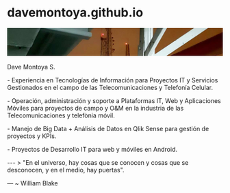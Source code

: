 <!-- Descripciòn inicial de mi repositorio personal en Github -->
# davemontoya.github.io
<picture>
 <source media="(prefers-color-scheme: dark)" srcset="./img/Banner_1080.jpg">
 <source media="(prefers-color-scheme: light)" srcset="./img/Banner_1080.jpg">
 <img alt="Dave Montoya" src="./img/Banner_1080.jpg">
</picture>
<!-- ## About me -->
<p></p>
Dave Montoya S.
<p></p>
- Experiencia en Tecnologías de Información para Proyectos IT y Servicios Gestionados en el campo de las Telecomunicaciones y Telefonía Celular. 
<p></p>
- Operación, administración y soporte a Plataformas IT, Web y Aplicaciones Móviles para proyectos de campo y O&M en la industria de las Telecomunicaciones y telefònia móvil.
<p></p>
-  Manejo de Big Data + Análisis de Datos en Qlik Sense para gestión de proyectos y KPIs.
<p></p>
-  Proyectos de Desarrollo IT para web y móviles en Android.
<p></p>
---
> "En el universo, hay cosas que se conocen y cosas que se desconocen, y en el medio, hay puertas".

— ~ William Blake
